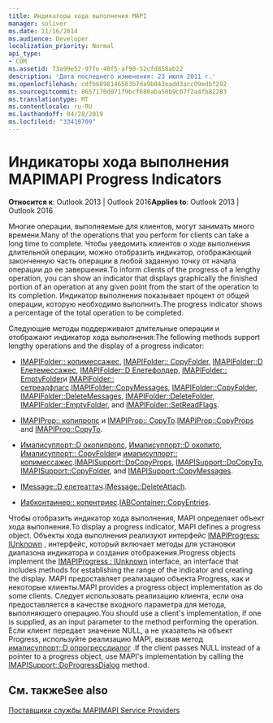 ```yaml
---
title: Индикаторы хода выполнения MAPI
manager: soliver
ms.date: 11/16/2014
ms.audience: Developer
localization_priority: Normal
api_type:
- COM
ms.assetid: 73a99e52-97fe-40f5-af90-52cfd858ab22
description: 'Дата последнего изменения: 23 июля 2011 г.'
ms.openlocfilehash: cdfb6898146583b7da9b043eadd3acc09edbf292
ms.sourcegitcommit: 8657170d071f9bcf680aba50b9c07f2a4fb82283
ms.translationtype: MT
ms.contentlocale: ru-RU
ms.lasthandoff: 04/28/2019
ms.locfileid: "33410709"
---
```

# <a name="mapi-progress-indicators"></a><span data-ttu-id="c7446-103">Индикаторы хода выполнения MAPI</span><span class="sxs-lookup"><span data-stu-id="c7446-103">MAPI Progress Indicators</span></span>

  
  
<span data-ttu-id="c7446-104">**Относится к**: Outlook 2013 | Outlook 2016</span><span class="sxs-lookup"><span data-stu-id="c7446-104">**Applies to**: Outlook 2013 | Outlook 2016</span></span> 
  
<span data-ttu-id="c7446-105">Многие операции, выполняемые для клиентов, могут занимать много времени.</span><span class="sxs-lookup"><span data-stu-id="c7446-105">Many of the operations that you perform for clients can take a long time to complete.</span></span> <span data-ttu-id="c7446-106">Чтобы уведомить клиентов о ходе выполнения длительной операции, можно отобразить индикатор, отображающий законченную часть операции в любой заданную точку от начала операции до ее завершения.</span><span class="sxs-lookup"><span data-stu-id="c7446-106">To inform clients of the progress of a lengthy operation, you can show an indicator that displays graphically the finished portion of an operation at any given point from the start of the operation to its completion.</span></span> <span data-ttu-id="c7446-107">Индикатор выполнения показывает процент от общей операции, которую необходимо выполнить.</span><span class="sxs-lookup"><span data-stu-id="c7446-107">The progress indicator shows a percentage of the total operation to be completed.</span></span>
  
<span data-ttu-id="c7446-108">Следующие методы поддерживают длительные операции и отображают индикатор хода выполнения:</span><span class="sxs-lookup"><span data-stu-id="c7446-108">The following methods support lengthy operations and the display of a progress indicator:</span></span>
  
- <span data-ttu-id="c7446-109">[IMAPIFolder:: копимессажес](imapifolder-copymessages.md), [IMAPIFolder:: CopyFolder](imapifolder-copyfolder.md), [IMAPIFolder::D Елетемессажес](imapifolder-deletemessages.md), [IMAPIFolder::D Елетефолдер](imapifolder-deletefolder.md), [IMAPIFolder:: EmptyFolder](imapifolder-emptyfolder.md)и [IMAPIFolder:: сетреадфлагс](imapifolder-setreadflags.md).</span><span class="sxs-lookup"><span data-stu-id="c7446-109">[IMAPIFolder::CopyMessages](imapifolder-copymessages.md), [IMAPIFolder::CopyFolder](imapifolder-copyfolder.md), [IMAPIFolder::DeleteMessages](imapifolder-deletemessages.md), [IMAPIFolder::DeleteFolder](imapifolder-deletefolder.md), [IMAPIFolder::EmptyFolder](imapifolder-emptyfolder.md), and [IMAPIFolder::SetReadFlags](imapifolder-setreadflags.md).</span></span>
    
- <span data-ttu-id="c7446-110">[IMAPIProp:: копипропс](imapiprop-copyprops.md) и [IMAPIProp:: CopyTo](imapiprop-copyto.md).</span><span class="sxs-lookup"><span data-stu-id="c7446-110">[IMAPIProp::CopyProps](imapiprop-copyprops.md) and [IMAPIProp::CopyTo](imapiprop-copyto.md).</span></span>
    
- <span data-ttu-id="c7446-111">[Имаписуппорт::D окопипропс](imapisupport-docopyprops.md), [Имаписуппорт::D окопито](imapisupport-docopyto.md), [Имаписуппорт:: CopyFolder](imapisupport-copyfolder.md)и [имаписуппорт:: копимессажес](imapisupport-copymessages.md).</span><span class="sxs-lookup"><span data-stu-id="c7446-111">[IMAPISupport::DoCopyProps](imapisupport-docopyprops.md), [IMAPISupport::DoCopyTo](imapisupport-docopyto.md), [IMAPISupport::CopyFolder](imapisupport-copyfolder.md), and [IMAPISupport::CopyMessages](imapisupport-copymessages.md).</span></span>
    
- <span data-ttu-id="c7446-112">[IMessage::D елетеаттач](imessage-deleteattach.md).</span><span class="sxs-lookup"><span data-stu-id="c7446-112">[IMessage::DeleteAttach](imessage-deleteattach.md).</span></span>
    
- <span data-ttu-id="c7446-113">[Иабконтаинер:: копентриес](iabcontainer-copyentries.md).</span><span class="sxs-lookup"><span data-stu-id="c7446-113">[IABContainer::CopyEntries](iabcontainer-copyentries.md).</span></span>
    
<span data-ttu-id="c7446-114">Чтобы отобразить индикатор хода выполнения, MAPI определяет объект хода выполнения.</span><span class="sxs-lookup"><span data-stu-id="c7446-114">To display a progress indicator, MAPI defines a progress object.</span></span> <span data-ttu-id="c7446-115">Объекты хода выполнения реализуют интерфейс [IMAPIProgress: IUnknown](imapiprogressiunknown.md) , интерфейс, который включает методы для установки диапазона индикатора и создания отображения.</span><span class="sxs-lookup"><span data-stu-id="c7446-115">Progress objects implement the [IMAPIProgress : IUnknown](imapiprogressiunknown.md) interface, an interface that includes methods for establishing the range of the indicator and creating the display.</span></span> <span data-ttu-id="c7446-116">MAPI предоставляет реализацию объекта Progress, как и некоторые клиенты.</span><span class="sxs-lookup"><span data-stu-id="c7446-116">MAPI provides a progress object implementation as do some clients.</span></span> <span data-ttu-id="c7446-117">Следует использовать реализацию клиента, если она предоставляется в качестве входного параметра для метода, выполняющего операцию.</span><span class="sxs-lookup"><span data-stu-id="c7446-117">You should use a client's implementation, if one is supplied, as an input parameter to the method performing the operation.</span></span> <span data-ttu-id="c7446-118">Если клиент передает значение NULL, а не указатель на объект Progress, используйте реализацию MAPI, вызвав метод [имаписуппорт::D опрогрессдиалог](imapisupport-doprogressdialog.md) .</span><span class="sxs-lookup"><span data-stu-id="c7446-118">If the client passes NULL instead of a pointer to a progress object, use MAPI's implementation by calling the [IMAPISupport::DoProgressDialog](imapisupport-doprogressdialog.md) method.</span></span> 
  
## <a name="see-also"></a><span data-ttu-id="c7446-119">См. также</span><span class="sxs-lookup"><span data-stu-id="c7446-119">See also</span></span>



[<span data-ttu-id="c7446-120">Поставщики службы MAPI</span><span class="sxs-lookup"><span data-stu-id="c7446-120">MAPI Service Providers</span></span>](mapi-service-providers.md)

